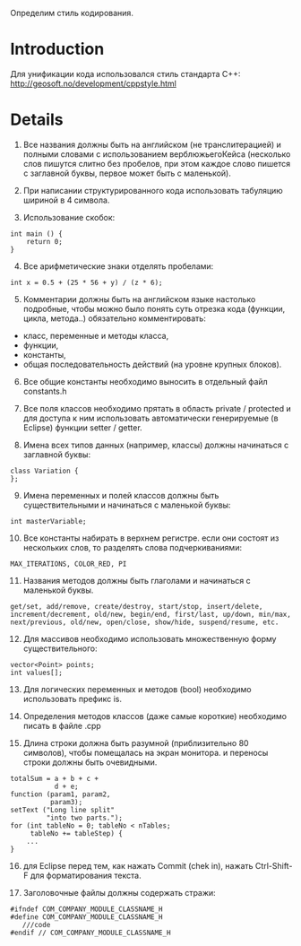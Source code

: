 Определим стиль кодирования.

# Introduction #

Для унификации кода использовался стиль стандарта C++:
http://geosoft.no/development/cppstyle.html

# Details #

1. Все названия должны быть на английском (не транслитерацией) и полными словами с использованием верблюжьегоКейса (несколько слов пишутся слитно без пробелов, при этом каждое слово пишется с заглавной буквы, первое может быть с маленькой).

2. При написании структурированного кода использовать табуляцию шириной в 4 символа.

3. Использование скобок:
```
int main () {
    return 0;
}
```

4. Все арифметические знаки отделять пробелами:
```
int x = 0.5 + (25 * 56 + y) / (z * 6);
```

5. Комментарии должны быть на английском языке настолько подробные, чтобы можно было понять суть отрезка кода (функции, цикла, метода..)
обязательно комментировать:
- класс, переменные и методы класса,
- функции,
- константы,
- общая последовательность действий (на уровне крупных блоков).

6. Все общие константы необходимо выносить в отдельный файл constants.h

7. Все поля классов необходимо прятать в область private / protected и для доступа к ним использовать автоматически генерируемые (в Eclipse) функции setter / getter.

8. Имена всех типов данных (например, классы) должны начинаться с заглавной буквы:
```
class Variation {
};
```

9. Имена переменных и полей классов должны быть существительными и начинаться с маленькой буквы:
```
int masterVariable;
```

10. Все константы набирать в верхнем регистре. если они состоят из нескольких слов, то разделять слова подчеркиваниями:
```
MAX_ITERATIONS, COLOR_RED, PI 
```

11. Названия методов должны быть глаголами и начинаться с маленькой буквы.
```
get/set, add/remove, create/destroy, start/stop, insert/delete, increment/decrement, old/new, begin/end, first/last, up/down, min/max, next/previous, old/new, open/close, show/hide, suspend/resume, etc. 
```

12. Для массивов необходимо использовать множественную форму существительного:
```
vector<Point> points;
int values[]; 
```

13. Для логических переменных и методов (bool) необходимо использовать префикс is.

14. Определения методов классов (даже самые короткие) необходимо писать в файле .cpp

15. Длина строки должна быть разумной (приблизительно 80 символов), чтобы помещалась на экран монитора. и переносы строки должны быть очевидными.

```
totalSum = a + b + c +
           d + e;
function (param1, param2,
          param3);
setText ("Long line split" 
         "into two parts.");
for (int tableNo = 0; tableNo < nTables;
     tableNo += tableStep) {
    ... 
} 
```

16. для Eclipse перед тем, как нажать Commit (chek in), нажать Ctrl-Shift-F для форматирования текста.

17. Заголовочные файлы должны содержать стражи:
```
#ifndef COM_COMPANY_MODULE_CLASSNAME_H
#define COM_COMPANY_MODULE_CLASSNAME_H
   ///code
#endif // COM_COMPANY_MODULE_CLASSNAME_H 
```